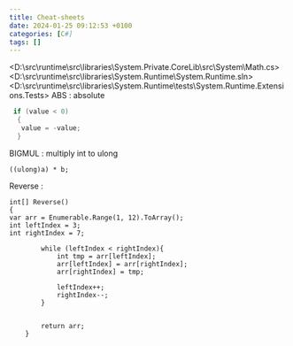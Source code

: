 ```yaml
---
title: Cheat-sheets
date: 2024-01-25 09:12:53 +0100
categories: [C#]
tags: []
---
```


<D:\src\runtime\src\libraries\System.Private.CoreLib\src\System\Math.cs>  
<D:\src\runtime\src\libraries\System.Runtime\System.Runtime.sln>
<D:\src\runtime\src\libraries\System.Runtime\tests\System.Runtime.Extensions.Tests>
ABS
: absolute 

 ```C# 
  if (value < 0) 
   {
	value = -value;
   }
```
   
BIGMUL
: multiply int to ulong

`((ulong)a) * b;`

Reverse
: 

```
int[] Reverse()
{
var arr = Enumerable.Range(1, 12).ToArray();
int leftIndex = 3;
int rightIndex = 7;

        while (leftIndex < rightIndex){
            int tmp = arr[leftIndex];
            arr[leftIndex] = arr[rightIndex];
            arr[rightIndex] = tmp;

            leftIndex++;
            rightIndex--;
        }
        

        return arr;
    }
```
